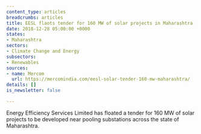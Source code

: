 ```yaml
---
content_type: articles
breadcrumbs: articles
title: EESL flaots tender for 160 MW of solar projects in Maharashtra
date: 2018-12-28 05:00:00 +0000
states:
- Maharashtra
sectors:
- Climate Change and Energy
subsectors:
- Renewables
sources:
- name: Mercom
  url: https://mercomindia.com/eesl-solar-tender-160-mw-maharashtra/
details: []
is_newsletter: false

---
```

Energy Efficiency Services Limited has floated a tender for 160 MW of solar projects to be developed near pooling substations across the state of Maharashtra.
